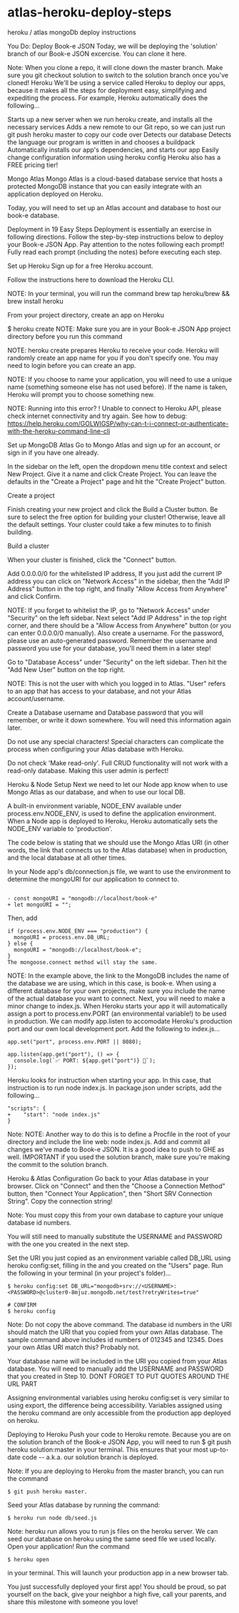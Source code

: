 # atlas-heroku-deploy-steps
heroku / atlas mongoDb deploy instructions


You Do: Deploy Book-e JSON
Today, we will be deploying the 'solution' branch of our Book-e JSON excercise. You can clone it here.

Note:
When you clone a repo, it will clone down the master branch. Make sure you git checkout solution to switch to the solution branch once you've cloned!
Heroku
We'll be using a service called Heroku to deploy our apps, because it makes all the steps for deployment easy, simplifying and expediting the process. For example, Heroku automatically does the following...

Starts up a new server when we run heroku create, and installs all the necessary services
Adds a new remote to our Git repo, so we can just run git push heroku master to copy our code over
Detects our database
Detects the language our program is written in and chooses a buildpack
Automatically installs our app's dependencies, and starts our app
Easily change configuration information using heroku config
Heroku also has a FREE pricing tier!

Mongo Atlas
Mongo Atlas is a cloud-based database service that hosts a protected MongoDB instance that you can easily integrate with an application deployed on Heroku.

Today, you will need to set up an Atlas account and database to host our book-e database.

Deployment in 19 Easy Steps
Deployment is essentially an exercise in following directions. Follow the step-by-step instructions below to deploy your Book-e JSON App. Pay attention to the notes following each prompt! Fully read each prompt (including the notes) before executing each step.

Set up Heroku
Sign up for a free Heroku account.

Follow the instructions here to download the Heroku CLI.

NOTE: In your terminal, you will run the command brew tap heroku/brew && brew install heroku

From your project directory, create an app on Heroku

$ heroku create <your-app-name>
NOTE:
Make sure you are in your Book-e JSON App project directory before you run this command

NOTE: heroku create prepares Heroku to receive your code. Heroku will randomly create an app name for you if you don't specify one. You may need to login before you can create an app.

NOTE: If you choose to name your application, you will need to use a unique name (something someone else has not used before). If the name is taken, Heroku will prompt you to choose something new.

NOTE: Running into this error? ! Unable to connect to Heroku API, please check internet connectivity and try again. See how to debug: https://help.heroku.com/GOLWIGSP/why-can-t-i-connect-or-authenticate-with-the-heroku-command-line-cli

Set up MongoDB Atlas
Go to Mongo Atlas and sign up for an account, or sign in if you have one already.

In the sidebar on the left, open the dropdown menu title context and select New Project. Give it a name and click Create Project. You can leave the defaults in the "Create a Project" page and hit the "Create Project" button.

Create a project

Finish creating your new project and click the Build a Cluster button. Be sure to select the free option for building your cluster! Otherwise, leave all the default settings. Your cluster could take a few minutes to to finish building.

Build a cluster

When your cluster is finished, click the "Connect" button.

Add 0.0.0.0/0 for the whitelisted IP address, If you just add the current IP address you can click on "Network Access" in the sidebar, then the "Add IP Address" button in the top right, and finally "Allow Access from Anywhere" and click Confirm.

NOTE:
If you forget to whitelist the IP, go to "Network Access" under "Security" on the left sidebar. Next select "Add IP Address" in the top right corner, and there should be a "Allow Access from Anywhere" button (or you can enter 0.0.0.0/0 manually).
Also create a username. For the password, please use an auto-generated password. Remember the username and password you use for your database, you'll need them in a later step!

Go to "Database Access" under "Security" on the left sidebar. Then hit the "Add New User" button on the top right.

NOTE:
This is not the user with which you logged in to Atlas. "User" refers to an app that has access to your database, and not your Atlas account/username.

Create a Database username and Database password that you will remember, or write it down somewhere. You will need this information again later.

Do not use any special characters! Special characters can complicate the process when configuring your Atlas database with Heroku.

Do not check 'Make read-only'. Full CRUD functionality will not work with a read-only database. Making this user admin is perfect!

Heroku & Node Setup
Next we need to let our Node app know when to use Mongo Atlas as our database, and when to use our local DB.

A built-in environment variable, NODE_ENV available under process.env.NODE_ENV, is used to define the application environment. When a Node app is deployed to Heroku, Heroku automatically sets the NODE_ENV variable to 'production'.

The code below is stating that we should use the Mongo Atlas URI (in other words, the link that connects us to the Atlas database) when in production, and the local database at all other times.

In your Node app's db/connection.js file, we want to use the environment to determine the mongoURI for our application to connect to.
```

- const mongoURI = "mongodb://localhost/book-e"
+ let mongoURI = "";
```
Then, add
```
if (process.env.NODE_ENV === "production") {
  mongoURI = process.env.DB_URL;
} else {
  mongoURI = "mongodb://localhost/book-e";
}
The mongoose.connect method will stay the same.

```
NOTE:
In the example above, the link to the MongoDB includes the name of the database we are using, which in this case, is book-e. When using a different database for your own projects, make sure you include the name of the actual database you want to connect.
Next, you will need to make a minor change to index.js. When Heroku starts your app it will automatically assign a port to process.env.PORT (an environmental variable!) to be used in production. We can modify app.listen to accomodate Heroku's production port and our own local development port. Add the following to index.js...
```
app.set("port", process.env.PORT || 8080);

app.listen(app.get("port"), () => {
  console.log(`✅ PORT: ${app.get("port")} 🌟`);
});
```
Heroku looks for instruction when starting your app. In this case, that instruction is to run node index.js. In package.json under scripts, add the following...
```
"scripts": {
+    "start": "node index.js"
}
```
Note:
NOTE: Another way to do this is to define a Procfile in the root of your directory and include the line web: node index.js.
Add and commit all changes we've made to Book-e JSON. It is a good idea to push to GHE as well. IMPORTANT if you used the solution branch, make sure you're making the commit to the solution branch.

Heroku & Atlas Configuration
Go back to your Atlas database in your browser. Click on "Connect" and then the "Choose a Connection Method" button, then "Connect Your Application", then "Short SRV Connection String". Copy the connection string!



Note:
You must copy this from your own database to capture your unique database id numbers.

You will still need to manually substitute the USERNAME and PASSWORD with the one you created in the next step.

Set the URI you just copied as an environment variable called DB_URL using heroku config:set, filling in the <USERNAME> and <PASSWORD> you created on the "Users" page. Run the following in your terminal (in your project's folder)...
```
$ heroku config:set DB_URL="mongodb+srv://<USERNAME>:<PASSWORD>@cluster0-8mjuz.mongodb.net/test?retryWrites=true"

# CONFIRM
$ heroku config
```

Note:
Do not copy the above command. The database id numbers in the URI should match the URI that you copied from your own Atlas database. The sample command above includes id numbers of 012345 and 12345. Does your own Atlas URI match this? Probably not.

Your database name will be included in the URI you copied from your Atlas database. You will need to manually add the USERNAME and PASSWORD that you created in Step 10. DONT FORGET TO PUT QUOTES AROUND THE URL PART

Assigning environmental variables using heroku config:set is very similar to using export, the difference being accessibility. Variables assigned using the heroku command are only accessible from the production app deployed on heroku.

Deploying to Heroku
Push your code to Heroku remote. Because you are on the solution branch of the Book-e JSON App, you will need to run $ git push heroku solution:master in your terminal. This ensures that your most up-to-date code -- a.k.a. our solution branch is deployed.

Note:
If you are deploying to Heroku from the master branch, you can run the command 
```
$ git push heroku master.
```
Seed your Atlas database by running the command:
```
$ heroku run node db/seed.js
```

Note:
heroku run allows you to run js files on the heroku server. We can seed our database on heroku using the same seed file we used locally.
Open your application! Run the command 
```
$ heroku open 
```
in your terminal. This will launch your production app in a new browser tab.

You just successfully deployed your first app! You should be proud, so pat yourself on the back, give your neighbor a high five, call your parents, and share this milestone with someone you love!
